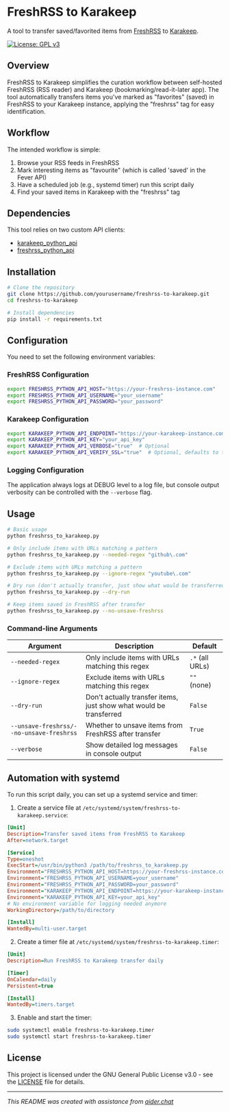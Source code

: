 # FreshRSS to Karakeep

A tool to transfer saved/favorited items from [FreshRSS](https://github.com/FreshRSS/FreshRSS) to [Karakeep](https://github.com/karakeep-app/karakeep).

[![License: GPL v3](https://img.shields.io/badge/License-GPLv3-blue.svg)](https://www.gnu.org/licenses/gpl-3.0)

## Overview

FreshRSS to Karakeep simplifies the curation workflow between self-hosted FreshRSS (RSS reader) and Karakeep (bookmarking/read-it-later app). The tool automatically transfers items you've marked as "favorites" (saved) in FreshRSS to your Karakeep instance, applying the "freshrss" tag for easy identification.

## Workflow

The intended workflow is simple:

1. Browse your RSS feeds in FreshRSS
2. Mark interesting items as "favourite" (which is called 'saved' in the Fever API)
3. Have a scheduled job (e.g., systemd timer) run this script daily
4. Find your saved items in Karakeep with the "freshrss" tag

## Dependencies

This tool relies on two custom API clients:
- [karakeep_python_api](https://github.com/thiswillbeyourgithub/karakeep_python_api/)
- [freshrss_python_api](https://github.com/thiswillbeyourgithub/freshrss_python_api/)

## Installation

```bash
# Clone the repository
git clone https://github.com/yourusername/freshrss-to-karakeep.git
cd freshrss-to-karakeep

# Install dependencies
pip install -r requirements.txt
```

## Configuration

You need to set the following environment variables:

### FreshRSS Configuration
```bash
export FRESHRSS_PYTHON_API_HOST="https://your-freshrss-instance.com"
export FRESHRSS_PYTHON_API_USERNAME="your_username"
export FRESHRSS_PYTHON_API_PASSWORD="your_password"
```

### Karakeep Configuration
```bash
export KARAKEEP_PYTHON_API_ENDPOINT="https://your-karakeep-instance.com/api/v1"
export KARAKEEP_PYTHON_API_KEY="your_api_key"
export KARAKEEP_PYTHON_API_VERBOSE="true"  # Optional
export KARAKEEP_PYTHON_API_VERIFY_SSL="true"  # Optional, defaults to true
```

### Logging Configuration
The application always logs at DEBUG level to a log file, but console output verbosity can be controlled with the `--verbose` flag.

## Usage

```bash
# Basic usage
python freshrss_to_karakeep.py

# Only include items with URLs matching a pattern
python freshrss_to_karakeep.py --needed-regex "github\.com"

# Exclude items with URLs matching a pattern
python freshrss_to_karakeep.py --ignore-regex "youtube\.com"

# Dry run (don't actually transfer, just show what would be transferred)
python freshrss_to_karakeep.py --dry-run

# Keep items saved in FreshRSS after transfer
python freshrss_to_karakeep.py --no-unsave-freshrss
```

### Command-line Arguments

| Argument | Description | Default |
|----------|-------------|---------|
| `--needed-regex` | Only include items with URLs matching this regex | `.*` (all URLs) |
| `--ignore-regex` | Exclude items with URLs matching this regex | `""` (none) |
| `--dry-run` | Don't actually transfer items, just show what would be transferred | `False` |
| `--unsave-freshrss/--no-unsave-freshrss` | Whether to unsave items from FreshRSS after transfer | `True` |
| `--verbose` | Show detailed log messages in console output | `False` |

## Automation with systemd

To run this script daily, you can set up a systemd service and timer:

1. Create a service file at `/etc/systemd/system/freshrss-to-karakeep.service`:
```ini
[Unit]
Description=Transfer saved items from FreshRSS to Karakeep
After=network.target

[Service]
Type=oneshot
ExecStart=/usr/bin/python3 /path/to/freshrss_to_karakeep.py
Environment="FRESHRSS_PYTHON_API_HOST=https://your-freshrss-instance.com"
Environment="FRESHRSS_PYTHON_API_USERNAME=your_username"
Environment="FRESHRSS_PYTHON_API_PASSWORD=your_password" 
Environment="KARAKEEP_PYTHON_API_ENDPOINT=https://your-karakeep-instance.com/api/v1/"
Environment="KARAKEEP_PYTHON_API_KEY=your_api_key"
# No environment variable for logging needed anymore
WorkingDirectory=/path/to/directory

[Install]
WantedBy=multi-user.target
```

2. Create a timer file at `/etc/systemd/system/freshrss-to-karakeep.timer`:
```ini
[Unit]
Description=Run FreshRSS to Karakeep transfer daily

[Timer]
OnCalendar=daily
Persistent=true

[Install]
WantedBy=timers.target
```

3. Enable and start the timer:
```bash
sudo systemctl enable freshrss-to-karakeep.timer
sudo systemctl start freshrss-to-karakeep.timer
```

## License

This project is licensed under the GNU General Public License v3.0 - see the [LICENSE](LICENSE) file for details.

---
*This README was created with assistance from [aider.chat](https://github.com/Aider-AI/aider/)*
